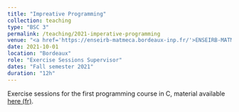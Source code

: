 ```yaml
---
title: "Impreative Programming"
collection: teaching
type: "BSC 3"
permalink: /teaching/2021-imperative-programming
venue: "<a href='https://enseirb-matmeca.bordeaux-inp.fr/'>ENSEIRB-MATMECA</a>"
date: 2021-10-01
location: "Bordeaux"
role: "Exercise Sessions Supervisor"
dates: "Fall semester 2021"
duration: "12h"
---
```


Exercise sessions for the first programming course in C, material available [here (fr)](https://www.labri.fr/perso/fmoranda/pg101/).
